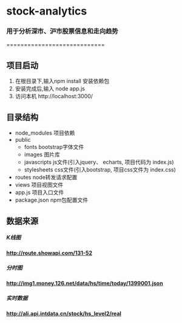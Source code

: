 # stock-analytics
### 用于分析深市、沪市股票信息和走向趋势

============================

## 项目启动

1. 在根目录下,输入npm install 安装依赖包
2. 安装完成后,输入 node app.js 
3. 访问本机 http://localhost:3000/


## 目录结构

- node_modules		项目依赖
- public
    - fonts			bootstrap字体文件
    - images		图片库
    - javascripts	js文件(引入jquery、 echarts, 项目代码为 index.js)
    - stylesheets	css文件(引入bootstrap, 项目css文件为 index.css)
- routes			node转发请求配置
- views				项目视图文件	
- app.js 			项目入口文件
- package.json 		npm包配置文件


## 数据来源

##### K线图
####  http://route.showapi.com/131-52
##### 分时图
####  http://img1.money.126.net/data/hs/time/today/1399001.json
##### 实时数据
####  http://ali.api.intdata.cn/stock/hs_level2/real